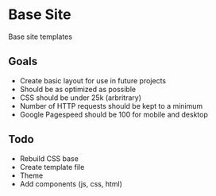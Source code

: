 # Base Site

Base site templates

## Goals
- Create basic layout for use in future projects
- Should be as optimized as possible
- CSS should be under 25k (arbritrary)
- Number of HTTP requests should be kept to a minimum
- Google Pagespeed should be 100 for mobile and desktop

## Todo
- Rebuild CSS base
- Create template file
- Theme
- Add components (js, css, html)